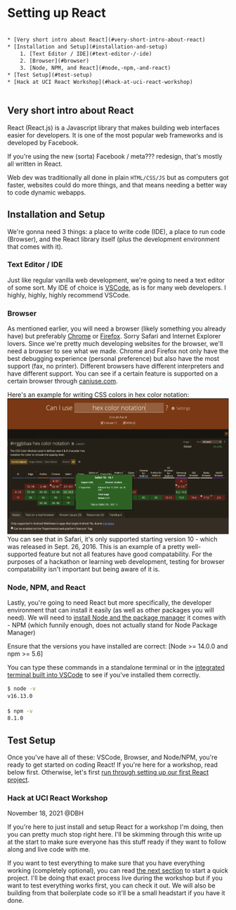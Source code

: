 # Setting up React

```table-of-contents

* [Very short intro about React](#very-short-intro-about-react)
* [Installation and Setup](#installation-and-setup)
    1. [Text Editor / IDE](#text-editor-/-ide)
    2. [Browser](#browser)
    3. [Node, NPM, and React](#node,-npm,-and-react)
* [Test Setup](#test-setup)
* [Hack at UCI React Workshop](#hack-at-uci-react-workshop)
    
```

## Very short intro about React

React (React.js) is a Javascript library that makes building web interfaces easier for developers. It is one of the most popular web frameworks and is developed by Facebook. 

If you're using the new (sorta) Facebook / meta??? redesign, that's mostly all written in React. 

Web dev was traditionally all done in plain `HTML/CSS/JS` but as computers got faster, websites could do more things, and that means needing a better way to code dynamic webapps.


## Installation and Setup

We're gonna need 3 things: a place to write code (IDE), a place to run code (Browser), and the React library itself (plus the development environment that comes with it).

### Text Editor / IDE
Just like regular vanilla web development, we're going to need a text editor of some sort. My IDE of choice is [VSCode](https://code.visualstudio.com/), as is for many web developers. I highly, highly, highly recommend VSCode.

### Browser
As mentioned earlier, you will need a browser (likely something you already have) but preferably [Chrome](https://www.google.com/chrome/) or [Firefox](https://www.mozilla.org/en-US/firefox/new/). Sorry Safari and Internet Explorer lovers. Since we're pretty much developing websites for the browser, we'll need a browser to see what we made. Chrome and Firefox not only have the best debugging experience (personal preference) but also have the most support (fax, no printer). Different browsers have different interpreters and have different support. You can see if a certain feature is supported on a certain browser through [caniuse.com](https://caniuse.com).

Here's an example for writing CSS colors in hex color notation:
![caniuse snippet for CSS alpha hex code notation](./assets/caniuse.png)
You can see that in Safari, it's only supported starting version 10 - which was released in Sept. 26, 2016. This is an example of a pretty well-supported feature but not all features have good compatability. For the purposes of a hackathon or learning web development, testing for browser compatability isn't important but being aware of it is.

### Node, NPM, and React

Lastly, you're going to need React but more specifically, the developer environment that can install it easily (as well as other packages you will need). We will need to [install Node and the package manager](https://docs.npmjs.com/downloading-and-installing-node-js-and-npm) it comes with - NPM (which funnily enough, does not actually stand for Node Package Manager)

Ensure that the versions you have installed are correct: [Node >= 14.0.0 and npm >= 5.6]

You can type these commands in a standalone terminal or in the [integrated terminal built into VSCode](https://code.visualstudio.com/docs/editor/integrated-terminal) to see if you've installed them correctly.

```bash terminal
$ node -v
v16.13.0

$ npm -v
8.1.0
```

## Test Setup

Once you've have all of these: VSCode, Browser, and Node/NPM, you're ready to get started on coding React! If you're here for a workshop, read below first. Otherwise, let's first [run through setting up our first React project](https://learn.ryqn.dev/article/creating-your-first-react-project).

### Hack at UCI React Workshop
November 18, 2021 @DBH

If you're here to just install and setup React for a workshop I'm doing, then you can pretty much stop right here. I'll be skimming through this write up at the start to make sure everyone has this stuff ready if they want to follow along and live code with me. 

If you want to test everything to make sure that you have everything working (completely optional), you can read [the next section](https://learn.ryqn.dev/article/creating-your-first-react-project) to start a quick project. I'll be doing that exact process live during the workshop but if you want to test everything works first, you can check it out. We will also be building from that boilerplate code so it'll be a small headstart if you have it done.